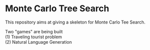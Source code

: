 # Monte Carlo Tree Search

This repository aims at giving a skeleton for Monte Carlo Tee Search.

Two "games" are being built <br>
(1) Traveling tourist problem  <br>
(2) Natural Language Generation
